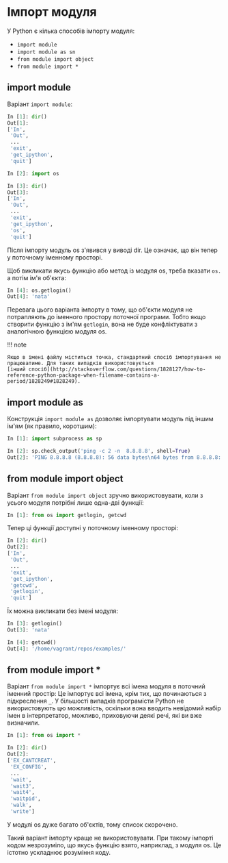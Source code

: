# Імпорт модуля

У Python є кілька способів імпорту модуля:

* ``import module``
* ``import module as sn``
* ``from module import object``
* ``from module import *``

## import module

Варіант `import module`:

```python
In [1]: dir()
Out[1]: 
['In',
 'Out',
 ...
 'exit',
 'get_ipython',
 'quit']

In [2]: import os

In [3]: dir()
Out[3]: 
['In',
 'Out',
 ...
 'exit',
 'get_ipython',
 'os',
 'quit']
```

Після імпорту модуль os з'явився у виводі dir. Це означає, що він тепер у
поточному іменному просторі.

Щоб викликати якусь функцію або метод із модуля os, треба вказати `os.` а потім
ім'я об'єкта:

```python
In [4]: os.getlogin()
Out[4]: 'nata'
```

Перевага цього варіанта імпорту в тому, що об'єкти модуля не потрапляють до
іменного простору поточної програми. Тобто якщо створити функцію з ім'ям
`getlogin`, вона не буде конфліктувати з аналогічною функцією модуля os.

!!! note

    Якщо в імені файлу міститься точка, стандартний спосіб імпортування не
    працюватиме. Для таких випадків використовується 
    [інший спосіб](http://stackoverflow.com/questions/1828127/how-to-reference-python-package-when-filename-contains-a-period/1828249#1828249).

## import module as

Конструкція `import module as` дозволяє імпортувати модуль під іншим ім'ям (як
правило, коротшим):

```python
In [1]: import subprocess as sp

In [2]: sp.check_output('ping -c 2 -n  8.8.8.8', shell=True)
Out[2]: 'PING 8.8.8.8 (8.8.8.8): 56 data bytes\n64 bytes from 8.8.8.8: icmp_seq=0 ttl=48 time=49.880 ms\n64 bytes from 8.8.8.8: icmp_seq=1 ttl=48 time=46.875 ms\n\n--- 8.8.8.8 ping statistics ---\n2 packets transmitted, 2 packets received, 0.0% packet loss\nround-trip min/avg/max/stddev = 46.875/48.377/49.880/1.503 ms\n'
```


## from module import object

Варіант `from module import object` зручно використовувати, коли з усього
модуля потрібні лише одна-дві функції:

```python
In [1]: from os import getlogin, getcwd
```

Тепер ці функції доступні у поточному іменному просторі:

```python
In [2]: dir()
Out[2]: 
['In',
 'Out',
 ...
 'exit',
 'get_ipython',
 'getcwd',
 'getlogin',
 'quit']
```

Їх можна викликати без імені модуля:

```python
In [3]: getlogin()
Out[3]: 'nata'

In [4]: getcwd()
Out[4]: '/home/vagrant/repos/examples/'
```

## from module import *

Варіант `from module import *` імпортує всі імена модуля в поточний іменний простір:
Це імпортує всі імена, крім тих, що починаються з підкреслення `_`. У більшості
випадків програмісти Python не використовують цю можливість, оскільки вона
вводить невідомий набір імен в інтерпретатор, можливо, приховуючи деякі речі,
які ви вже визначили.

```python
In [1]: from os import *

In [2]: dir()
Out[2]: 
['EX_CANTCREAT',
 'EX_CONFIG',
 ...
 'wait',
 'wait3',
 'wait4',
 'waitpid',
 'walk',
 'write']
```

У модулі os дуже багато об'єктів, тому список скорочено.

Такий варіант імпорту краще не використовувати. При такому імпорті кодом
незрозуміло, що якусь функцію взято, наприклад, з модуля os.
Це істотно ускладнює розуміння коду.
